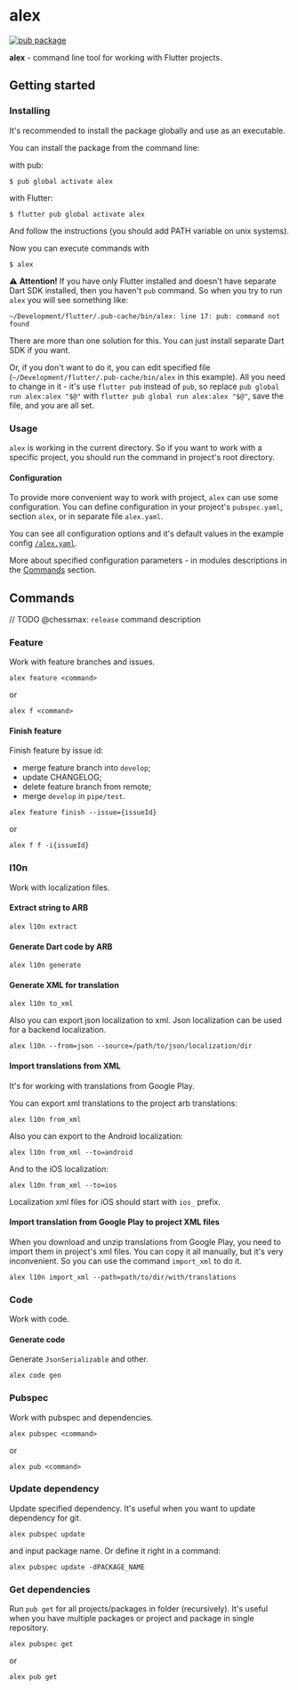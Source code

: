 # alex

[![pub package](https://img.shields.io/pub/v/alex)](https://pub.dev/packages/alex)

**alex** - command line tool for working with Flutter projects.

## Getting started

### Installing

It's recommended to install the package globally and use as an executable.

You can install the package from the command line:

with pub:

```
$ pub global activate alex
```

with Flutter:

```
$ flutter pub global activate alex
```

And follow the instructions (you should add PATH variable on unix systems).

Now you can execute commands with

```
$ alex
```

⚠️ **Attention!** If you have only Flutter installed and doesn't have separate Dart SDK
installed, then you haven't `pub` command. So when you try to run `alex` you will see something like:

```
~/Development/flutter/.pub-cache/bin/alex: line 17: pub: command not found
```

There are more than one solution for this. You can just install separate Dart SDK if you want. 

Or, if you don't want to do it, you can edit specified file (`~/Development/flutter/.pub-cache/bin/alex` in this example). All you need to change in it - it's use `flutter pub` instead of `pub`, so replace `pub global run alex:alex "$@"` with `flutter pub global run alex:alex "$@"`, save the file, and you are all set.

### Usage

`alex` is working in the current directory. So if you want to work with a specific project, you should run the command in project's root directory.

#### Configuration

To provide more convenient way to work with project, `alex` can use some configuration.
You can define configuration in your project's `pubspec.yaml`, section  `alex`,
or in separate file `alex.yaml`.

You can see all configuration options and it's default values in the example config [`/alex.yaml`](./alex.yaml).

More about specified configuration parameters - in modules descriptions in the [Commands](#commands) section.

## Commands

// TODO @chessmax: `release` command description

### Feature

Work with feature branches and issues.

```
alex feature <command>
```

or 

```
alex f <command>
```

#### Finish feature 

Finish feature by issue id:
- merge feature branch into `develop`;
- update CHANGELOG;
- delete feature branch from remote;
- merge `develop` in `pipe/test`.

```
alex feature finish --issue={issueId}
```

or

```
alex f f -i{issueId}
```

### l10n

Work with localization files.

#### Extract string to ARB

```
alex l10n extract
```

#### Generate Dart code by ARB

```
alex l10n generate
```

#### Generate XML for translation

```
alex l10n to_xml
```

Also you can export json localization to xml.
Json localization can be used for a backend localization.

```
alex l10n --from=json --source=/path/to/json/localization/dir
```

#### Import translations from XML

It's for working with translations from Google Play.

You can export xml translations to the project arb translations:

```
alex l10n from_xml
```

Also you can export to the Android localization:

```
alex l10n from_xml --to=android
```

And to the iOS localization:

```
alex l10n from_xml --to=ios
```

Localization xml files for iOS should start with `ios_` prefix.

#### Import translation from Google Play to project XML files

When you download and unzip translations from Google Play,
you need to import them in project's xml files. You can 
copy it all manually, but it's very inconvenient.
So you can use the command `import_xml` to do it.

```
alex l10n import_xml --path=path/to/dir/with/translations
```

### Code 

Work with code.

#### Generate code

Generate `JsonSerializable` and other.

```
alex code gen
```

### Pubspec

Work with pubspec and dependencies.

```
alex pubspec <command>
```

or 

```
alex pub <command>
```

### Update dependency

Update specified dependency. It's useful when you want to update
dependency for git. 

```
alex pubspec update
```

and input package name. Or define it right in a command:

```
alex pubspec update -dPACKAGE_NAME
```

### Get dependencies

Run `pub get` for all projects/packages in folder (recursively). It's useful
when you have multiple packages or project and package in single repository.

```
alex pubspec get
```

or 

```
alex pub get
```